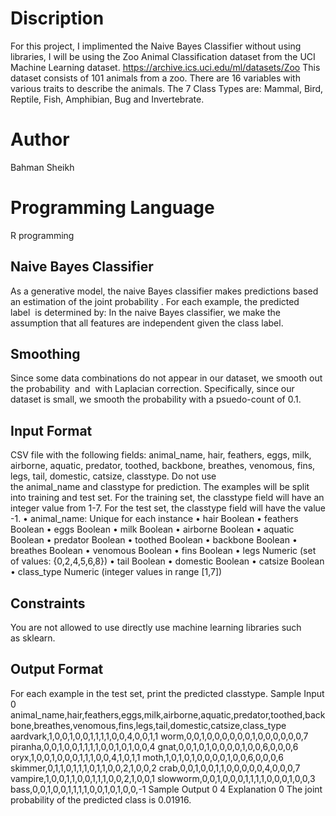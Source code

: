 # Discription
For this project, I implimented the Naive Bayes Classifier without using libraries, I will be using the Zoo Animal Classification dataset from the UCI Machine Learning dataset. https://archive.ics.uci.edu/ml/datasets/Zoo
This dataset consists of 101 animals from a zoo. There are 16 variables with various traits to describe the animals. The 7 Class Types are: Mammal, Bird, Reptile, Fish, Amphibian, Bug and Invertebrate.

# Author
Bahman Sheikh

# Programming Language
R programming

## Naive Bayes Classifier
As a generative model, the naive Bayes classifier makes predictions based an estimation of the joint probability .
For each example, the predicted label  is determined by:
In the naive Bayes classifier, we make the assumption that all features are independent given the class label. 

## Smoothing
Since some data combinations do not appear in our dataset, we smooth out the probability  and  with Laplacian correction. Specifically, since our dataset is small, we smooth the probability with a psuedo-count of 0.1.

## Input Format
CSV file with the following fields: animal_name, hair, feathers, eggs, milk, airborne, aquatic, predator, toothed, backbone, breathes, venomous, fins, legs, tail, domestic, catsize, classtype. Do not use the animal_name and classtype for prediction.
The examples will be split into training and test set. For the training set, the classtype field will have an integer value from 1-7. For the test set, the classtype field will have the value -1.
• animal_name: Unique for each instance
• hair Boolean
• feathers Boolean
• eggs Boolean
• milk Boolean
• airborne Boolean
• aquatic Boolean
• predator Boolean
• toothed Boolean
• backbone Boolean
• breathes Boolean
• venomous Boolean
• fins Boolean
• legs Numeric (set of values: {0,2,4,5,6,8})
• tail Boolean
• domestic Boolean
• catsize Boolean
• class_type Numeric (integer values in range [1,7])

## Constraints
You are not allowed to use directly use machine learning libraries such as sklearn.

## Output Format
For each example in the test set, print the predicted classtype.
Sample Input 0
animal_name,hair,feathers,eggs,milk,airborne,aquatic,predator,toothed,backbone,breathes,venomous,fins,legs,tail,domestic,catsize,class_type
aardvark,1,0,0,1,0,0,1,1,1,1,0,0,4,0,0,1,1
worm,0,0,1,0,0,0,0,0,0,1,0,0,0,0,0,0,7
piranha,0,0,1,0,0,1,1,1,1,0,0,1,0,1,0,0,4
gnat,0,0,1,0,1,0,0,0,0,1,0,0,6,0,0,0,6
oryx,1,0,0,1,0,0,0,1,1,1,0,0,4,1,0,1,1
moth,1,0,1,0,1,0,0,0,0,1,0,0,6,0,0,0,6
skimmer,0,1,1,0,1,1,1,0,1,1,0,0,2,1,0,0,2
crab,0,0,1,0,0,1,1,0,0,0,0,0,4,0,0,0,7
vampire,1,0,0,1,1,0,0,1,1,1,0,0,2,1,0,0,1
slowworm,0,0,1,0,0,0,1,1,1,1,0,0,0,1,0,0,3
bass,0,0,1,0,0,1,1,1,1,0,0,1,0,1,0,0,-1
Sample Output 0
4
Explanation 0
The joint probability of the predicted class is 0.01916.

